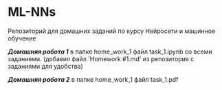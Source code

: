 # ML-NNs
Репозиторий для домашних заданий по курсу Нейросети и машинное обучение

***Домашняя работа 1*** в папке home_work_1 файл task_1.ipynb со всеми заданиями. (добавил файл 'Homework #1.md' из репозитория с заданиями для удобства)

***Домашняя работа 2*** в папке home_work_1 файл task_1.pdf
